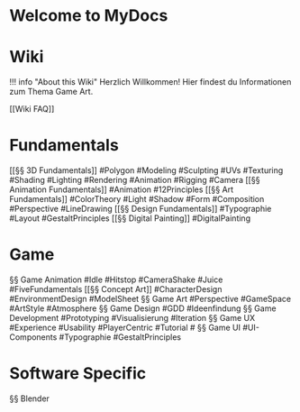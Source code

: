 # Welcome to MyDocs





# Wiki

!!! info "About this Wiki" 
    Herzlich Willkommen! 
    Hier findest du Informationen zum Thema Game Art.


[[Wiki FAQ]]

# Fundamentals
[[§§ 3D Fundamentals]]  #Polygon #Modeling #Sculpting #UVs #Texturing #Shading #Lighting #Rendering  #Animation #Rigging #Camera 
[[§§ Animation Fundamentals]] #Animation #12Principles 
[[§§ Art Fundamentals]] #ColorTheory #Light #Shadow #Form #Composition #Perspective #LineDrawing 
[[§§ Design Fundamentals]] #Typographie #Layout #GestaltPrinciples
[[§§ Digital Painting]] #DigitalPainting 

# Game 
§§ Game Animation #Idle #Hitstop #CameraShake #Juice #FiveFundamentals
[[§§ Concept Art]] #CharacterDesign #EnvironmentDesign #ModelSheet 
§§ Game Art #Perspective #GameSpace #ArtStyle #Atmosphere 
§§ Game Design #GDD #Ideenfindung 
§§ Game Development #Prototyping #Visualisierung #Iteration 
§§ Game UX #Experience #Usability #PlayerCentric #Tutorial #
§§ Game UI  #UI-Components #Typographie #GestaltPrinciples

# Software Specific
§§ Blender